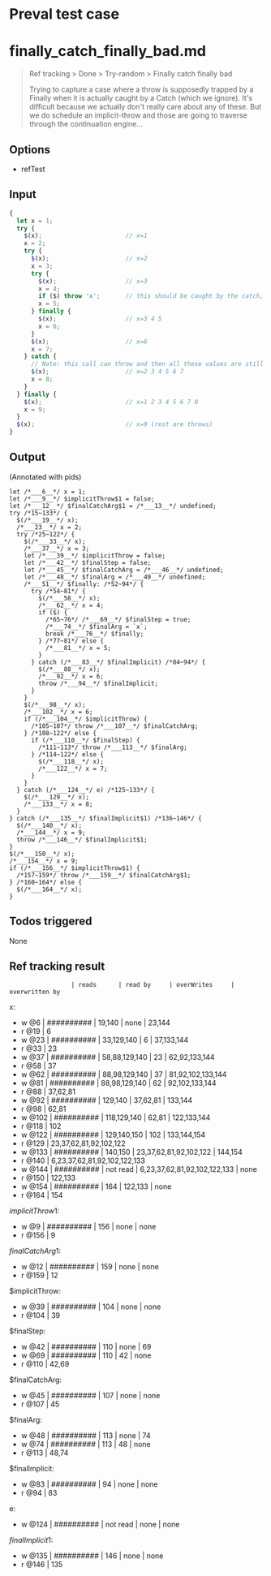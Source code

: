 # Preval test case

# finally_catch_finally_bad.md

> Ref tracking > Done > Try-random > Finally catch finally bad
>
> Trying to capture a case where a throw is supposedly trapped by a Finally when it is actually caught by
> a Catch (which we ignore).
> It's difficult because we actually don't really care about any of these. But we do schedule an implicit-throw
> and those are going to traverse through the continuation engine...

## Options

- refTest

## Input

`````js filename=intro
{
  let x = 1;
  try {
    $(x);                       // x=1
    x = 2;
    try {
      $(x);                     // x=2
      x = 3;
      try {
        $(x);                   // x=3
        x = 4;
        if ($) throw 'x';       // this should be caught by the catch, but we ignore this so it says it can reach the outer finally (which it cant)
        x = 5;
      } finally {
        $(x);                   // x=3 4 5
        x = 6;
      }
      $(x);                     // x=6
      x = 7;
    } catch {
      // Note: this call can throw and then all these values are still visible to the outer finally
      $(x);                     // x=2 3 4 5 6 7
      x = 8;
    }
  } finally {
    $(x);                       // x=1 2 3 4 5 6 7 8
    x = 9;
  }
  $(x);                         // x=9 (rest are throws)
}
`````


## Output

(Annotated with pids)

`````filename=intro
let /*___6__*/ x = 1;
let /*___9__*/ $implicitThrow$1 = false;
let /*___12__*/ $finalCatchArg$1 = /*___13__*/ undefined;
try /*15~133*/ {
  $(/*___19__*/ x);
  /*___23__*/ x = 2;
  try /*25~122*/ {
    $(/*___33__*/ x);
    /*___37__*/ x = 3;
    let /*___39__*/ $implicitThrow = false;
    let /*___42__*/ $finalStep = false;
    let /*___45__*/ $finalCatchArg = /*___46__*/ undefined;
    let /*___48__*/ $finalArg = /*___49__*/ undefined;
    /*___51__*/ $finally: /*52~94*/ {
      try /*54~81*/ {
        $(/*___58__*/ x);
        /*___62__*/ x = 4;
        if ($) {
          /*65~76*/ /*___69__*/ $finalStep = true;
          /*___74__*/ $finalArg = `x`;
          break /*___76__*/ $finally;
        } /*77~81*/ else {
          /*___81__*/ x = 5;
        }
      } catch (/*___83__*/ $finalImplicit) /*84~94*/ {
        $(/*___88__*/ x);
        /*___92__*/ x = 6;
        throw /*___94__*/ $finalImplicit;
      }
    }
    $(/*___98__*/ x);
    /*___102__*/ x = 6;
    if (/*___104__*/ $implicitThrow) {
      /*105~107*/ throw /*___107__*/ $finalCatchArg;
    } /*108~122*/ else {
      if (/*___110__*/ $finalStep) {
        /*111~113*/ throw /*___113__*/ $finalArg;
      } /*114~122*/ else {
        $(/*___118__*/ x);
        /*___122__*/ x = 7;
      }
    }
  } catch (/*___124__*/ e) /*125~133*/ {
    $(/*___129__*/ x);
    /*___133__*/ x = 8;
  }
} catch (/*___135__*/ $finalImplicit$1) /*136~146*/ {
  $(/*___140__*/ x);
  /*___144__*/ x = 9;
  throw /*___146__*/ $finalImplicit$1;
}
$(/*___150__*/ x);
/*___154__*/ x = 9;
if (/*___156__*/ $implicitThrow$1) {
  /*157~159*/ throw /*___159__*/ $finalCatchArg$1;
} /*160~164*/ else {
  $(/*___164__*/ x);
}
`````


## Todos triggered


None


## Ref tracking result


                     | reads      | read by     | overWrites     | overwritten by
x:
  - w @6       | ########## | 19,140      | none           | 23,144
  - r @19      | 6
  - w @23      | ########## | 33,129,140  | 6              | 37,133,144
  - r @33      | 23
  - w @37      | ########## | 58,88,129,140 | 23             | 62,92,133,144
  - r @58      | 37
  - w @62      | ########## | 88,98,129,140 | 37             | 81,92,102,133,144
  - w @81      | ########## | 88,98,129,140 | 62             | 92,102,133,144
  - r @88      | 37,62,81
  - w @92      | ########## | 129,140     | 37,62,81       | 133,144
  - r @98      | 62,81
  - w @102     | ########## | 118,129,140 | 62,81          | 122,133,144
  - r @118     | 102
  - w @122     | ########## | 129,140,150 | 102            | 133,144,154
  - r @129     | 23,37,62,81,92,102,122
  - w @133     | ########## | 140,150     | 23,37,62,81,92,102,122 | 144,154
  - r @140     | 6,23,37,62,81,92,102,122,133
  - w @144     | ########## | not read    | 6,23,37,62,81,92,102,122,133 | none
  - r @150     | 122,133
  - w @154     | ########## | 164         | 122,133        | none
  - r @164     | 154

$implicitThrow$1:
  - w @9             | ########## | 156         | none           | none
  - r @156           | 9

$finalCatchArg$1:
  - w @12            | ########## | 159         | none           | none
  - r @159           | 12

$implicitThrow:
  - w @39            | ########## | 104         | none           | none
  - r @104           | 39

$finalStep:
  - w @42            | ########## | 110         | none           | 69
  - w @69            | ########## | 110         | 42             | none
  - r @110           | 42,69

$finalCatchArg:
  - w @45            | ########## | 107         | none           | none
  - r @107           | 45

$finalArg:
  - w @48            | ########## | 113         | none           | 74
  - w @74            | ########## | 113         | 48             | none
  - r @113           | 48,74

$finalImplicit:
  - w @83            | ########## | 94          | none           | none
  - r @94            | 83

e:
  - w @124           | ########## | not read    | none           | none

$finalImplicit$1:
  - w @135           | ########## | 146         | none           | none
  - r @146           | 135

